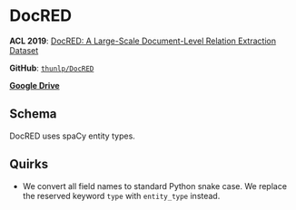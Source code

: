 # DocRED

**ACL 2019**: [DocRED: A Large-Scale Document-Level Relation Extraction Dataset](https://aclanthology.org/P19-1074/)

**GitHub**: [`thunlp/DocRED`](https://github.com/thunlp/DocRED)

[**Google Drive**](https://drive.google.com/drive/folders/1c5-0YwnoJx8NS6CV2f-NoTHR__BdkNqw?usp=drive_link)


## Schema

DocRED uses spaCy entity types.


## Quirks

- We convert all field names to standard Python snake case.
  We replace the reserved keyword `type` with `entity_type` instead.
